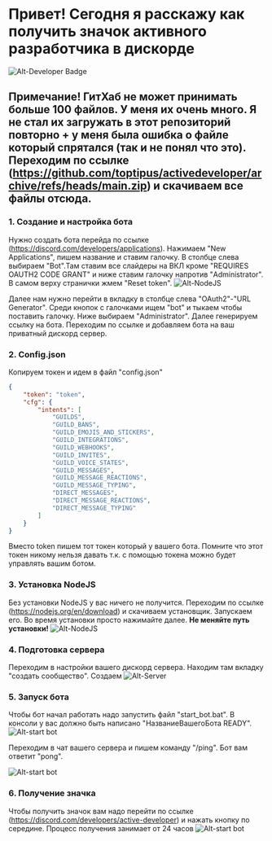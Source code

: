 # Привет! Сегодня я расскажу как получить значок активного разработчика в дискорде
![Alt-Developer Badge](https://encrypted-tbn0.gstatic.com/images?q=tbn:ANd9GcREt6DJ1OVMmDZCze67sft2tRlgaBSR1Ifyf97F8zxUqQ&s)

## Примечание! ГитХаб не может принимать больше 100 файлов. У меня их очень много. Я не стал их загружать в этот репозиторий повторно + у меня была ошибка о файле который спрятался (так и не понял что это). Переходим по ссылке (https://github.com/toptipus/activedeveloper/archive/refs/heads/main.zip) и скачиваем все файлы отсюда.

### 1. Создание и настройка бота
Нужно создать бота перейда по ссылке (https://discord.com/developers/applications). Нажимаем "New Applications", пишем название и ставим галочку.
В столбце слева выбираем "Bot".Там ставим все слайдеры на ВКЛ кроме "REQUIRES OAUTH2 CODE GRANT" и ниже ставим галочку напротив "Administrator".
В самом верху странички жмем "Reset token". 
![Alt-NodeJS](https://i.imgur.com/9VO9dhN.png)

Далее нам нужно перейти в вкладку в столбце слева "OAuth2"-"URL Generator".
Среди кнопок с галочками ищем "bot" и тыкаем чтобы поставить галочку. Ниже выбираем "Administrator". Далее генерируем ссылку на бота. Переходим по ссылке и добавляем бота на ваш приватный дискорд сервер.

### 2. Config.json
Копируем токен и идем в файл "config.json"

```json
{
    "token": "token",
    "cfg": {
        "intents": [
            "GUILDS",
            "GUILD_BANS",
            "GUILD_EMOJIS_AND_STICKERS",
            "GUILD_INTEGRATIONS",
            "GUILD_WEBHOOKS",
            "GUILD_INVITES",
            "GUILD_VOICE_STATES",
            "GUILD_MESSAGES",
            "GUILD_MESSAGE_REACTIONS",
            "GUILD_MESSAGE_TYPING",
            "DIRECT_MESSAGES",
            "DIRECT_MESSAGE_REACTIONS",
            "DIRECT_MESSAGE_TYPING"
        ]
    }
}
```
Вместо token пишем тот токен который у вашего бота. Помните что этот токен никому нельзя давать т.к. с помощью токена можно будет управлять вашим ботом.

### 3. Установка NodeJS
Без установки NodeJS у вас ничего не получится. Переходим по ссылке (https://nodejs.org/en/download) и скачиваем установщик. Запускаем его. Во время установки просто нажимайте далее. **Не меняйте путь установки!**
![Alt-NodeJS](https://i.imgur.com/tdC3MGf.png)

### 4. Подготовка сервера
Переходим в настройки вашего дискорд сервера. Находим там вкладку "создать сообщество". Создаем
![Alt-Server](https://i.imgur.com/SV8Ezsj.png)

### 5. Запуск бота
Чтобы бот начал работать надо запустить файл "start_bot.bat". В консоли у вас должно быть написано "НазваниеВашегоБота READY". 
![Alt-start bot](https://i.imgur.com/JcxGRaM.png)

Переходим в чат вашего сервера и пишем команду "/ping". Бот вам ответит "pong".

![Alt-start bot](https://i.imgur.com/vI54904.png)

### 6. Получение значка
Чтобы получить значок вам надо перейти по ссылке (https://discord.com/developers/active-developer) и нажать кнопку по середине. Процесс получения занимает от 24 часов
![Alt-start bot](https://i.imgur.com/BBroFT0.png)
